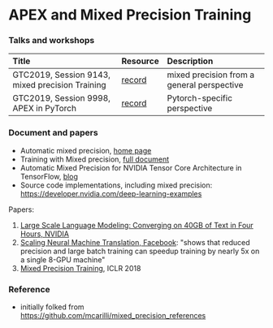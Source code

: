 # APEX and Mixed Precision Training


### Talks and workshops

| Title  | Resource | Description |
|:-----|:-----------|:-----------|
| GTC2019, Session 9143, mixed precision Training | [record](https://on-demand-gtc.gputechconf.com/gtcnew/sessionview.php?sessionName=s9143-mixed+precision+training+of+deep+neural+networks) | mixed precision from a general perspective |
| GTC2019, Session 9998, APEX in PyTorch | [record](https://on-demand-gtc.gputechconf.com/gtcnew/sessionview.php?sessionName=s9998-automatic+mixed+precision+in+pytorch) | Pytorch-specific perspective |



### Document and papers

* Automatic mixed precision, [home page](https://developer.nvidia.com/automatic-mixed-precision)  
* Training with Mixed precision, [full document](https://docs.nvidia.com/deeplearning/performance/mixed-precision-training/index.html)
* Automatic Mixed Precision for NVIDIA Tensor Core Architecture in TensorFlow, [blog](https://developer.nvidia.com/blog/nvidia-automatic-mixed-precision-tensorflow/)
* Source code implementations, including mixed precision: https://developer.nvidia.com/deep-learning-examples 


Papers: 

1. [Large Scale Language Modeling: Converging on 40GB of Text in Four Hours, NVIDIA](https://arxiv.org/abs/1808.01371)
1. [Scaling Neural Machine Translation, Facebook](https://arxiv.org/abs/1806.00187): "shows that reduced precision and large batch training can speedup training by nearly
5x on a single 8-GPU machine"
1. [Mixed Precision Training](https://arxiv.org/abs/1710.03740), ICLR 2018 

### Reference

* initially folked from https://github.com/mcarilli/mixed_precision_references
